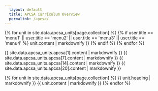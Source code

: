 ```yaml
---
  layout: default
  title: APCSA Curriculum Overview
  permalink: /apcsa/
---
```


{% for unit in site.data.apcsa_units[page.collection] %}
  {% if user.title == 'menu1' || user.title == 'menu2' || user.title == 'menu3' || user.title == 'menu4'  %}
    unit.content | markdownify }}
  {% endif %}
{% endfor %}

{{ site.data.apcsa_units.apcsa[1].content | markdownify }}
{{ site.data.apcsa_units.apcsa[7].content | markdownify }}
{{ site.data.apcsa_units.apcsa[14].content | markdownify }}
{{ site.data.apcsa_units.apcsa[20].content | markdownify }}

{% for unit in site.data.apcsa_units[page.collection] %}
  {{ unit.heading | markdownify }}
  {{ unit.content | markdownify }}
{% endfor %}
